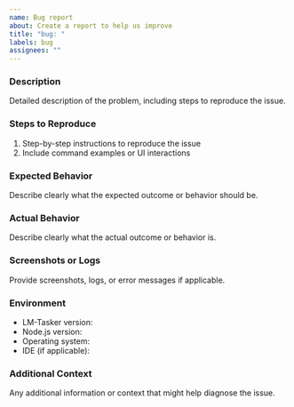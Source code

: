 ```yaml
---
name: Bug report
about: Create a report to help us improve
title: "bug: "
labels: bug
assignees: ""
---
```


### Description

Detailed description of the problem, including steps to reproduce the issue.

### Steps to Reproduce

1. Step-by-step instructions to reproduce the issue
2. Include command examples or UI interactions

### Expected Behavior

Describe clearly what the expected outcome or behavior should be.

### Actual Behavior

Describe clearly what the actual outcome or behavior is.

### Screenshots or Logs

Provide screenshots, logs, or error messages if applicable.

### Environment

- LM-Tasker version:
- Node.js version:
- Operating system:
- IDE (if applicable):

### Additional Context

Any additional information or context that might help diagnose the issue.
